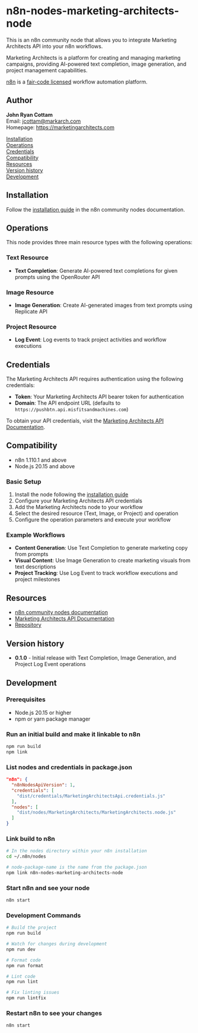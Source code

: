 # n8n-nodes-marketing-architects-node

This is an n8n community node that allows you to integrate Marketing Architects API into your n8n workflows.

Marketing Architects is a platform for creating and managing marketing campaigns, providing AI-powered text completion, image generation, and project management capabilities.

[n8n](https://n8n.io/) is a [fair-code licensed](https://docs.n8n.io/reference/license/) workflow automation platform.

## Author

**John Ryan Cottam**  
Email: jcottam@markarch.com  
Homepage: https://marketingarchitects.com

[Installation](#installation)  
[Operations](#operations)  
[Credentials](#credentials)  
[Compatibility](#compatibility)  
[Resources](#resources)  
[Version history](#version-history)  
[Development](#development)

## Installation

Follow the [installation guide](https://docs.n8n.io/integrations/community-nodes/installation/) in the n8n community nodes documentation.

## Operations

This node provides three main resource types with the following operations:

### Text Resource

- **Text Completion**: Generate AI-powered text completions for given prompts using the OpenRouter API

### Image Resource

- **Image Generation**: Create AI-generated images from text prompts using Replicate API

### Project Resource

- **Log Event**: Log events to track project activities and workflow executions

## Credentials

The Marketing Architects API requires authentication using the following credentials:

- **Token**: Your Marketing Architects API bearer token for authentication
- **Domain**: The API endpoint URL (defaults to `https://pushbtn.api.misfitsandmachines.com`)

To obtain your API credentials, visit the [Marketing Architects API Documentation](https://pushbtn.api.misfitsandmachines.com).

## Compatibility

- n8n 1.110.1 and above
- Node.js 20.15 and above

### Basic Setup

1. Install the node following the [installation guide](https://docs.n8n.io/integrations/community-nodes/installation/)
2. Configure your Marketing Architects API credentials
3. Add the Marketing Architects node to your workflow
4. Select the desired resource (Text, Image, or Project) and operation
5. Configure the operation parameters and execute your workflow

### Example Workflows

- **Content Generation**: Use Text Completion to generate marketing copy from prompts
- **Visual Content**: Use Image Generation to create marketing visuals from text descriptions
- **Project Tracking**: Use Log Event to track workflow executions and project milestones

## Resources

- [n8n community nodes documentation](https://docs.n8n.io/integrations/#community-nodes)
- [Marketing Architects API Documentation](https://pushbtn.api.misfitsandmachines.com)
- [Repository](https://github.com/marketingarchitects/n8n-nodes-marketing-architects-node)

## Version history

- **0.1.0** - Initial release with Text Completion, Image Generation, and Project Log Event operations

## Development

### Prerequisites

- Node.js 20.15 or higher
- npm or yarn package manager

### Run an initial build and make it linkable to n8n

```bash
npm run build
npm link
```

### List nodes and credentials in package.json

```json
"n8n": {
  "n8nNodesApiVersion": 1,
  "credentials": [
    "dist/credentials/MarketingArchitectsApi.credentials.js"
  ],
  "nodes": [
    "dist/nodes/MarketingArchitects/MarketingArchitects.node.js"
  ]
}
```

### Link build to n8n

```bash
# In the nodes directory within your n8n installation
cd ~/.n8n/nodes

# node-package-name is the name from the package.json
npm link n8n-nodes-marketing-architects-node
```

### Start n8n and see your node

```bash
n8n start
```

### Development Commands

```bash
# Build the project
npm run build

# Watch for changes during development
npm run dev

# Format code
npm run format

# Lint code
npm run lint

# Fix linting issues
npm run lintfix
```

### Restart n8n to see your changes

```bash
n8n start
```
